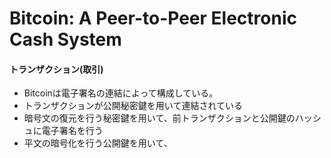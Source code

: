 # Bitcoin: A Peer-to-Peer Electronic Cash System

#### トランザクション(取引)

* Bitcoinは電子署名の連結によって構成している。
* トランザクションが公開秘密鍵を用いて連結されている
* 暗号文の復元を行う秘密鍵を用いて、前トランザクションと公開鍵のハッシュに電子署名を行う
* 平文の暗号化を行う公開鍵を用いて、
